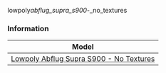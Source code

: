 lowpoly*abflug_supra_s900*-\_no_textures

### Information

| Model                                                                                                                                             |
| ------------------------------------------------------------------------------------------------------------------------------------------------- |
| [Lowpoly Abflug Supra S900 - No Textures](https://sketchfab.com/3d-models/lowpoly-abflug-supra-s900-no-textures-7790a19087044732b96ef34369ac8f21) |
